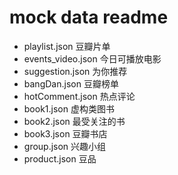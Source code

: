 # mock data readme

- playlist.json  豆瓣片单
- events_video.json 今日可播放电影
- suggestion.json 为你推荐
- bangDan.json 豆瓣榜单
- hotComment.json 热点评论
- book1.json 虚构类图书
- book2.json 最受关注的书
- book3.json 豆瓣书店
- group.json 兴趣小组
- product.json 豆品
